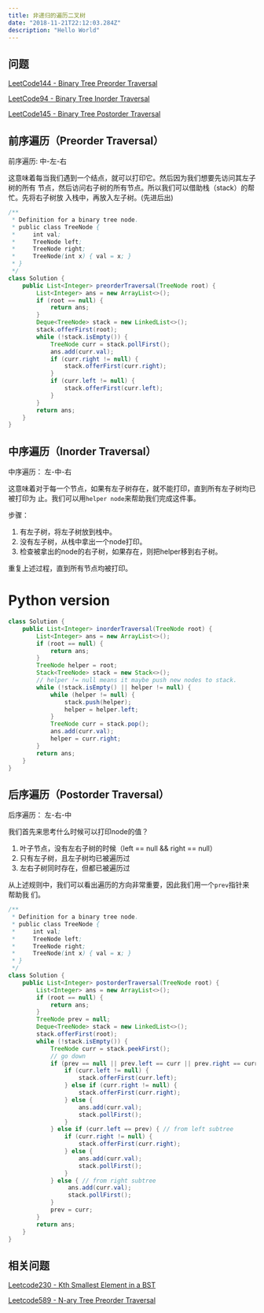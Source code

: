 ```yaml
---
title: 非递归的遍历二叉树
date: "2018-11-21T22:12:03.284Z"
description: "Hello World"
---
```


## 问题

[LeetCode144 - Binary Tree Preorder Traversal](https://leetcode.com/problems/binary-tree-preorder-traversal/description/)

[LeetCode94 - Binary Tree Inorder Traversal](https://leetcode.com/problems/binary-tree-inorder-traversal/description/)

[LeetCode145 - Binary Tree Postorder Traversal](https://leetcode.com/problems/binary-tree-postorder-traversal/description/)



## 前序遍历（Preorder Traversal）

前序遍历: 中-左-右

这意味着每当我们遇到一个结点，就可以打印它。然后因为我们想要先访问其左子树的所有 节点，然后访问右子树的所有节点。所以我们可以借助栈（stack）的帮忙。先将右子树放 入栈中，再放入左子树。(先进后出)

```java
/**
 * Definition for a binary tree node.
 * public class TreeNode {
 *     int val;
 *     TreeNode left;
 *     TreeNode right;
 *     TreeNode(int x) { val = x; }
 * }
 */
class Solution {
    public List<Integer> preorderTraversal(TreeNode root) {
        List<Integer> ans = new ArrayList<>();
        if (root == null) {
            return ans;
        }
        Deque<TreeNode> stack = new LinkedList<>();
        stack.offerFirst(root);
        while (!stack.isEmpty()) {
            TreeNode curr = stack.pollFirst();
            ans.add(curr.val);
            if (curr.right != null) {
                stack.offerFirst(curr.right);
            }
            if (curr.left != null) {
                stack.offerFirst(curr.left);
            }
        }
        return ans;
    }
}
```



## 中序遍历（Inorder Traversal）

中序遍历： 左-中-右

这意味着对于每一个节点，如果有左子树存在，就不能打印，直到所有左子树均已被打印为 止。我们可以用`helper node`来帮助我们完成这件事。

步骤：

1. 有左子树，将左子树放到栈中。
2. 没有左子树，从栈中拿出一个node打印。
3. 检查被拿出的node的右子树，如果存在，则把helper移到右子树。

重复上述过程，直到所有节点均被打印。

# Python version

```java
class Solution {
    public List<Integer> inorderTraversal(TreeNode root) {
        List<Integer> ans = new ArrayList<>();
        if (root == null) {
            return ans;
        }
        TreeNode helper = root;
        Stack<TreeNode> stack = new Stack<>();
        // helper != null means it maybe push new nodes to stack.
        while (!stack.isEmpty() || helper != null) {
            while (helper != null) {
                stack.push(helper);
                helper = helper.left;
            }
            TreeNode curr = stack.pop();
            ans.add(curr.val);
            helper = curr.right;
        }
        return ans;
    }
}
```

## 后序遍历（Postorder Traversal）

后序遍历： 左-右-中

我们首先来思考什么时候可以打印node的值？

1. 叶子节点，没有左右子树的时候（left == null && right == null）
2. 只有左子树，且左子树均已被遍历过
3. 左右子树同时存在，但都已被遍历过

从上述规则中，我们可以看出遍历的方向非常重要，因此我们用一个`prev`指针来帮助我 们。

```java
/**
 * Definition for a binary tree node.
 * public class TreeNode {
 *     int val;
 *     TreeNode left;
 *     TreeNode right;
 *     TreeNode(int x) { val = x; }
 * }
 */
class Solution {
    public List<Integer> postorderTraversal(TreeNode root) {
        List<Integer> ans = new ArrayList<>();
        if (root == null) {
            return ans;
        }
        TreeNode prev = null;
        Deque<TreeNode> stack = new LinkedList<>();
        stack.offerFirst(root);
        while (!stack.isEmpty()) {
            TreeNode curr = stack.peekFirst();
            // go down
            if (prev == null || prev.left == curr || prev.right == curr) {
                if (curr.left != null) {
                    stack.offerFirst(curr.left);
                } else if (curr.right != null) {
                    stack.offerFirst(curr.right);
                } else {
                    ans.add(curr.val);
                    stack.pollFirst();
                }   
            } else if (curr.left == prev) { // from left subtree
                if (curr.right != null) {
                    stack.offerFirst(curr.right);
                } else {
                    ans.add(curr.val);
                    stack.pollFirst(); 
                }
            } else { // from right subtree
                 ans.add(curr.val);
                 stack.pollFirst(); 
            }
            prev = curr;
        }
        return ans;
    }
}
```



## 相关问题

[Leetcode230 - Kth Smallest Element in a BST](https://leetcode.com/problems/kth-smallest-element-in-a-bst/description/)

[Leetcode589 - N-ary Tree Preorder Traversal](https://leetcode.com/problems/n-ary-tree-preorder-traversal/description/)